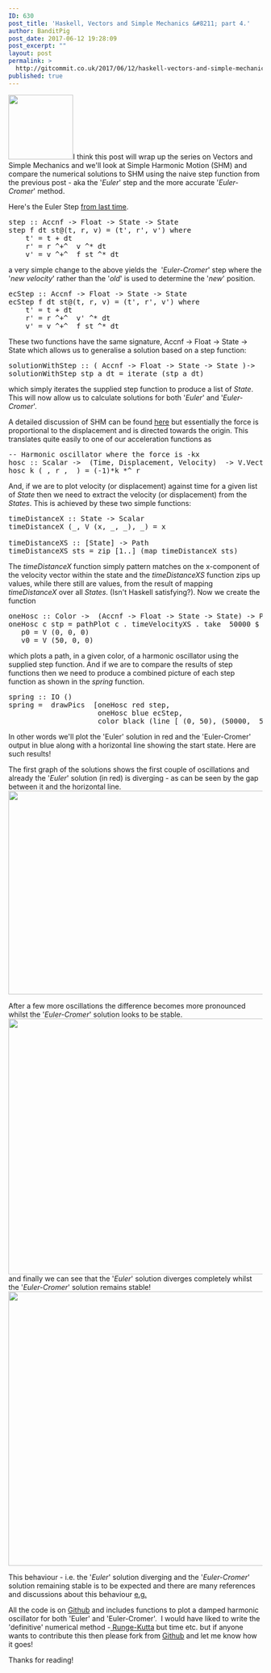 ```yaml
---
ID: 630
post_title: 'Haskell, Vectors and Simple Mechanics &#8211; part 4.'
author: BanditPig
post_date: 2017-06-12 19:28:09
post_excerpt: ""
layout: post
permalink: >
  http://gitcommit.co.uk/2017/06/12/haskell-vectors-and-simple-mechanics-part-4/
published: true
---
```

<img class="alignnone size-full wp-image-317" src="http://gitcommit.co.uk/wp-content/uploads/2017/03/refresh.png" alt="" width="128" height="128" />I think this post will wrap up the series on Vectors and Simple Mechanics and we'll look at Simple Harmonic Motion (SHM) and compare the numerical solutions to SHM using the naive step function from the previous post - aka the '<em>Euler</em>' step and the more accurate '<em>Euler-Cromer</em>' method.

Here's the Euler Step <a href="http://gitcommit.co.uk/2017/05/28/haskell-vectors-and-simple-mechanics-part-3/">from last time</a>.
<pre class="lang:haskell decode:true">step :: Accnf -&gt; Float -&gt; State -&gt; State
step f dt st@(t, r, v) = (t', r', v') where
    t' = t + dt             
    r' = r ^+^  v ^* dt      
    v' = v ^+^  f st ^* dt</pre>
a very simple change to the above yields the  '<em>Euler-Cromer</em>' step where the '<em>new velocity</em>' rather than the '<em>old</em>' is used to determine the '<em>new</em>' position.
<pre class="lang:haskell decode:true">ecStep :: Accnf -&gt; Float -&gt; State -&gt; State
ecStep f dt st@(t, r, v) = (t', r', v') where
    t' = t + dt             
    r' = r ^+^  v' ^* dt      
    v' = v ^+^  f st ^* dt    
</pre>
These two functions have the same signature, <span class="lang:haskell decode:true crayon-inline "> Accnf -&gt; Float -&gt; State -&gt; State</span> which allows us to generalise a solution based on a step function:
<pre class="lang:haskell decode:true">solutionWithStep :: ( Accnf -&gt; Float -&gt; State -&gt; State )-&gt;  Accnf -&gt; Float -&gt; State -&gt; [State]
solutionWithStep stp a dt = iterate (stp a dt) 
</pre>
which simply iterates the supplied step function to produce a list of <em>State</em>. This will now allow us to calculate solutions for both '<em>Euler</em>' and '<em>Euler-Cromer</em>'.

A detailed discussion of SHM can be found <a href="https://en.wikipedia.org/wiki/Simple_harmonic_motion">here</a> but essentially the force is proportional to the displacement and is directed towards the origin. This translates quite easily to one of our acceleration functions as
<pre class="lang:haskell decode:true ">-- Harmonic oscillator where the force is -kx
hosc :: Scalar -&gt;  (Time, Displacement, Velocity)  -&gt; V.Vector 
hosc k (_, r , _) = (-1)*k *^ r</pre>
And, if we are to plot velocity (or displacement) against time for a given list of <em>State</em> then we need to extract the velocity (or displacement) from the <em>States</em>. This is achieved by these two simple functions:
<pre class="lang:haskell decode:true ">timeDistanceX :: State -&gt; Scalar
timeDistanceX (_, V (x, _, _), _) = x

timeDistanceXS :: [State] -&gt; Path
timeDistanceXS sts = zip [1..] (map timeDistanceX sts)</pre>
The <em>timeDistanceX </em>function simply pattern matches on the x-component of the velocity vector within the state and the <em>timeDistanceXS</em> function zips up values, while there still are values, from the result of mapping <em>timeDistanceX</em> over all <em>States</em>. (Isn't Haskell satisfying?).
Now we create the function
<pre class="lang:haskell decode:true ">oneHosc :: Color -&gt;  (Accnf -&gt; Float -&gt; State -&gt; State) -&gt; Picture
oneHosc c stp = pathPlot c . timeVelocityXS . take  50000 $ solutionWithStep stp (hosc 2.0) 0.01 (0, p0, v0) where
   p0 = V (0, 0, 0)
   v0 = V (50, 0, 0)
</pre>
which plots a path, in a given color, of a harmonic oscillator using the supplied step function. And if we are to compare the results of step functions then we need to produce a combined picture of each step function as shown in the <em>spring </em>function.
<pre class="lang:haskell decode:true ">spring :: IO ()
spring =  drawPics  [oneHosc red step,
                     oneHosc blue ecStep, 
                     color black (line [ (0, 50), (50000,  50) ])]
</pre>
In other words we'll plot the 'Euler' solution in red and the 'Euler-Cromer' output in blue along with a horizontal line showing the start state. Here are such results!

The first graph of the solutions shows the first couple of oscillations and already the '<em>Euler</em>' solution (in red) is diverging - as can be seen by the gap between it and the horizontal line.
<img class="alignnone wp-image-637" src="http://gitcommit.co.uk/wp-content/uploads/2017/06/Screen-Shot-2017-06-12-at-16.20.23-300x128.png" alt="" width="945" height="403" />

After a few more oscillations the difference becomes more pronounced whilst the '<em>Euler-Cromer</em>' solution looks to be stable.
<img class="alignnone wp-image-639" src="http://gitcommit.co.uk/wp-content/uploads/2017/06/Screen-Shot-2017-06-12-at-16.21.17-300x161.png" alt="" width="943" height="506" />
and finally we can see that the '<em>Euler</em>' solution diverges completely whilst the '<em>Euler-Cromer</em>' solution remains stable!
<img class="alignnone wp-image-640" src="http://gitcommit.co.uk/wp-content/uploads/2017/06/Screen-Shot-2017-06-12-at-16.21.43-300x173.png" alt="" width="942" height="543" />

This behaviour - i.e. the '<em>Euler</em>' solution diverging and the '<em>Euler-Cromer</em>' solution remaining stable is to be expected and there are many references and discussions about this behaviour <a href="https://www.reddit.com/r/CFD/comments/4t88de/why_is_the_eulercromer_method_more_accurate/">e.g.</a>

All the code is on <a href="https://github.com/banditpig/vectors">Github</a> and includes functions to plot a damped harmonic oscillator for both 'Euler' and 'Euler-Cromer'.  I would have liked to write the 'definitive' numerical method -<a href="https://en.wikipedia.org/wiki/Runge%E2%80%93Kutta_methods"> Runge-Kutta</a> but time etc. but if anyone wants to contribute this then please fork from <a href="https://github.com/banditpig/vectors">Github</a> and let me know how it goes!

Thanks for reading!